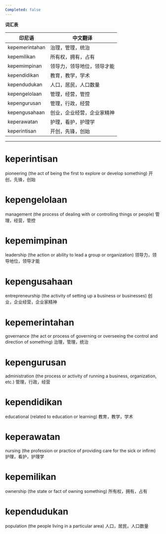 ```yaml
---
Completed: false
---
```


**词汇表**

| 印尼语 | 中文翻译 |
|--------|----------|
| kepemerintahan | 治理，管理，统治 |
| kepemilikan | 所有权，拥有，占有 |
| kepemimpinan | 领导力，领导地位，领导才能 |
| kependidikan | 教育，教学，学术 |
| kependudukan | 人口，居民，人口数量 |
| kepengelolaan | 管理，经营，管控 |
| kepengurusan | 管理，行政，经营 |
| kepengusahaan | 创业，企业经营，企业家精神 |
| keperawatan | 护理，看护，护理学 |
| keperintisan | 开创，先锋，创始 |

---

# keperintisan

pioneering (the act of being the first to explore or develop something)
开创，先锋，创始

# kepengelolaan

management (the process of dealing with or controlling things or people)
管理，经营，管控

# kepemimpinan

leadership (the action or ability to lead a group or organization)
领导力，领导地位，领导才能

# kepengusahaan

entrepreneurship (the activity of setting up a business or businesses)
创业，企业经营，企业家精神

# kepemerintahan

governance (the act or process of governing or overseeing the control and direction of something)
治理，管理，统治

# kepengurusan

administration (the process or activity of running a business, organization, etc.)
管理，行政，经营

# kependidikan

educational (related to education or learning)
教育，教学，学术

# keperawatan

nursing (the profession or practice of providing care for the sick or infirm)
护理，看护，护理学

# kepemilikan

ownership (the state or fact of owning something)
所有权，拥有，占有

# kependudukan

population (the people living in a particular area)
人口，居民，人口数量
